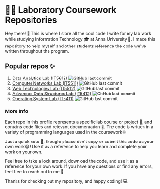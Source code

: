 # 👨‍💻 Laboratory Coursework Repositories
Hey there! 👋 This is where I store all the cool code I write for my lab work while studying Information Technology 🎓 at Anna University 🏫. I made this repository to help myself and other students reference the code we've written throughout the program.

## Popular repos ✨
1. [Data Analytics Lab (IT5612)](https://github.com/nekonori/dataAnalyticsLab) <img alt="GitHub last commit" src="https://img.shields.io/github/last-commit/nekonori/dataAnalyticsLab?color=white&label=Last%20Commit">
2. [Computer Networks Lab (IT5511)](https://github.com/nekonori/cnLab) <img alt="GitHub last commit" src="https://img.shields.io/github/last-commit/nekonori/cnLab?color=white&label=Last%20Commit">
3. [Web Technologies Lab (IT5512)](https://github.com/nekonori/webTechLab) <img alt="GitHub last commit" src="https://img.shields.io/github/last-commit/nekonori/webTechLab?color=white&label=Last%20Commit">
4. [Advanced Data Structures Lab (IT5412)](https://github.com/nekonori/adsLab) <img alt="GitHub last commit" src="https://img.shields.io/github/last-commit/nekonori/adsLab?color=white&label=Last%20Commit">
5. [Operating System Lab (IT5411)](https://github.com/nekonori/osLab) <img alt="GitHub last commit" src="https://img.shields.io/github/last-commit/nekonori/osLab?color=white&label=Last%20Commit">

### More info
Each repo in this profile represents a specific lab course or project 📁, and contains code files and relevant documentation 📝. The code is written in a variety of programming languages used in the coursework♾️

Just a quick note 📝, though: please don't copy or submit this code as your own work😂! Use it as a reference to help you learn and complete your work on your own.

Feel free to take a look around, download the code, and use it as a reference for your own work. If you have any questions or find any errors, feel free to reach out to me 🤙.

Thanks for checking out my repository, and happy coding! 💻
<img src="https://log.cyclic.app/log/GithubNekonoriReadme" alt="" />

